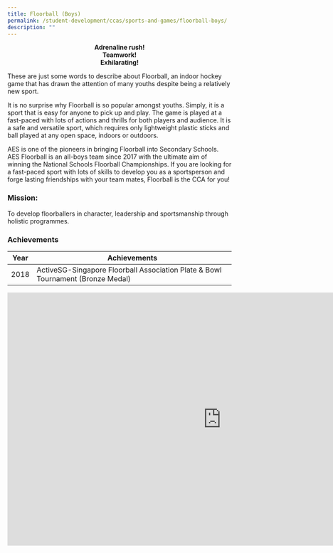 ```yaml
---
title: Floorball (Boys)
permalink: /student-development/ccas/sports-and-games/floorball-boys/
description: ""
---
```

<p style="text-align:center;"><strong>Adrenaline rush!<br>Teamwork!<br>Exhilarating!</strong></p>

These are just some words to describe about Floorball, an indoor hockey game that has drawn the attention of many youths despite being a relatively new sport.

  

It is no surprise why Floorball is so popular amongst youths. Simply, it is a sport that is easy for anyone to pick up and play. The game is played at a fast-paced with lots of actions and thrills for both players and audience. It is a safe and versatile sport, which requires only lightweight plastic sticks and ball played at any open space, indoors or outdoors.

  

AES is one of the pioneers in bringing Floorball into Secondary Schools. AES Floorball is an all-boys team since 2017 with the ultimate aim of winning the National Schools Floorball Championships. If you are looking for a fast-paced sport with lots of skills to develop you as a sportsperson and forge lasting friendships with your team mates, Floorball is the CCA for you!

  

### Mission:

To develop floorballers in character, leadership and sportsmanship through holistic programmes.


###   Achievements

  

| Year |  Achievements |
| --- | --- |
| 2018 | ActiveSG-Singapore Floorball Association Plate &amp; Bowl Tournament (Bronze Medal) |

<iframe allowfullscreen="true" height="569" width="960" frameborder="0" src="https://docs.google.com/presentation/d/e/2PACX-1vS-XFq-7k4GZ9k-dstB1L43bMTaCJGusgFQMzNxjjiMDq9XKhBDMr9QRV3bSGJKZYMFEry04yGRK8J1/embed?start=true&amp;loop=true&amp;delayms=5000"></iframe>
